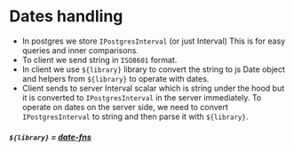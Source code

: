 # Dates handling

- In postgres we store `IPostgresInterval` (or just Interval)
  This is for easy queries and inner comparisons.
- To client we send string in `ISO8601` format.
- In client we use `${library}` library to convert the string to js Date object and helpers from `${library}` to operate with dates.
- Client sends to server Interval scalar which is string under the hood but it is converted to `IPostgresInterval` in the server immediately.
  To operate on dates on the server side, we need to convert `IPostgresInterval` to string and then parse it with `${library}`.

##### `${library}` = [date-fns](https://date-fns.org/v2.28.0/docs/)
